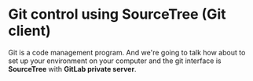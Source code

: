 Git control using SourceTree (Git client)
=======

Git is a code management program. And we're going to talk how about to set up your environment on your computer and the git interface is **SourceTree** with **GitLab private server**.





